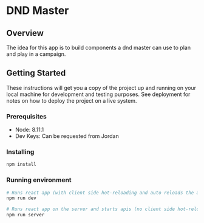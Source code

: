 # DND Master

## Overview

The idea for this app is to build components a dnd master can use to plan and play in a campaign.

## Getting Started

These instructions will get you a copy of the project up and running on your local machine for development and testing purposes. See deployment for notes on how to deploy the project on a live system.

### Prerequisites

- Node: 8.11.1
- Dev Keys: Can be requested from Jordan

### Installing

```bash
npm install
```

### Running environment

```bash
# Runs react app (with client side hot-reloading and auto reloads the api server)
npm run dev

# Runs react app on the server and starts apis (no client side hot-reloading)
npm run server
```
